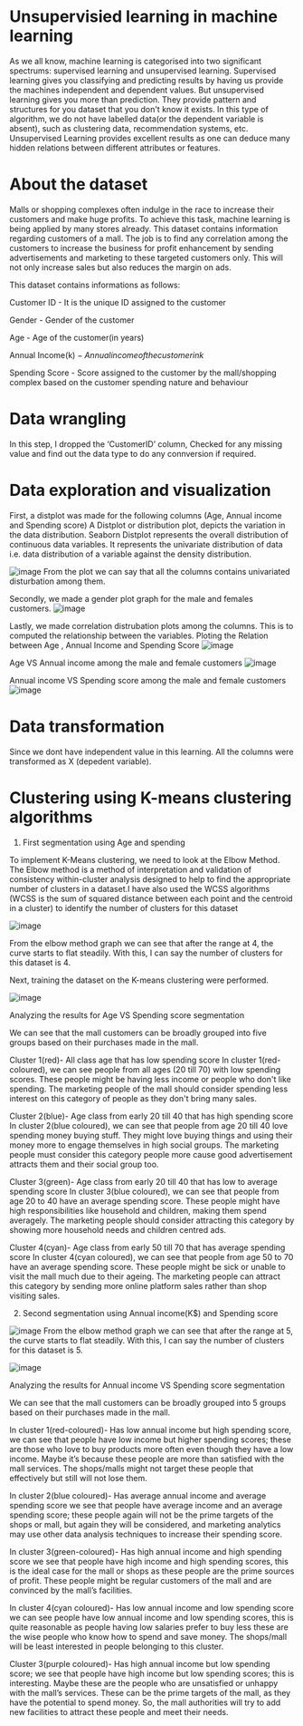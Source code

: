 # Unsupervisied learning in machine learning

As we all know, machine learning is categorised into two significant spectrums: supervised learning and unsupervised learning. Supervised learning gives you classifying and predicting results by having us provide the machines independent and dependent values. But unsupervised learning gives you more than prediction. They provide pattern and structures for you dataset that you don't know it exists. In this type of algorithm, we do not have labelled data(or the dependent variable is absent), such as clustering data, recommendation systems, etc. Unsupervised Learning provides excellent results as one can deduce many hidden relations between different attributes or features.

# About the dataset
Malls or shopping complexes often indulge in the race to increase their customers and make huge profits. To achieve this task, machine learning is being applied by many stores already. This dataset contains information regarding customers of a mall. The job is to find any correlation among the customers to increase the business for profit enhancement by sending advertisements and marketing to these targeted customers only. This will not only increase sales but also reduces the margin on ads.

This dataset contains informations as follows:

Customer ID - It is the unique ID assigned to the customer

Gender - Gender of the customer

Age - Age of the customer(in years)

Annual Income(k$) - Annual income of the customer in k$

Spending Score - Score assigned to the customer by the mall/shopping complex based on the customer spending nature and behaviour

# Data wrangling
In this step, I dropped the ‘CustomerID’ column,  Checked for any missing value and find out the data type to do any connversion if required. 

# Data exploration and visualization 

First, a distplot was made for the following columns (Age, Annual income and Spending score)
A Distplot or distribution plot, depicts the variation in the data distribution. Seaborn Distplot represents the overall distribution of continuous data variables. It represents the univariate distribution of data i.e. data distribution of a variable against the density distribution.

![image](https://user-images.githubusercontent.com/87844891/129387011-860b62e0-d673-4001-8c98-c8541d5c6620.png)
From the plot we can say that all the columns contains univariated disturbation among them. 

Secondly, we made a gender plot graph for the male and females customers. 
![image](https://user-images.githubusercontent.com/87844891/129387331-c8db6476-84a2-4c95-a645-19859f8bdbd5.png)

Lastly, we made correlation distrubation plots among the columns. This is to computed the relationship between the variables.
Ploting the Relation between Age , Annual Income and Spending Score 
![image](https://user-images.githubusercontent.com/87844891/129387655-e2504379-c8cd-46ae-aef2-570256bced51.png)

Age VS Annual income among the male and female customers
![image](https://user-images.githubusercontent.com/87844891/129387814-4ac08369-58ce-4e8f-a152-57e5c38f59ae.png)

Annual income VS Spending score among the male and female customers
![image](https://user-images.githubusercontent.com/87844891/129387851-7aca5666-573f-40ea-8925-efa8c62a7a2e.png)

# Data transformation
Since we dont have independent value in this learning. All the columns were transformed as X (depedent variable). 

# Clustering using K-means clustering algorithms
1. First segmentation using Age and spending

To implement K-Means clustering, we need to look at the Elbow Method.
The Elbow method is a method of interpretation and validation of consistency within-cluster analysis designed to help to find the appropriate number of clusters in a dataset.I have also used the WCSS algorithms (WCSS is the sum of squared distance between each point and the centroid in a cluster) to identify the number of clusters for this dataset

![image](https://user-images.githubusercontent.com/87844891/129389251-00cc7483-198e-4e64-8730-c5ee2d0e907c.png)

From the elbow method graph we can see that after the range at 4, the curve starts to flat steadily. With this, I can say the number of clusters for this dataset is 4.

Next, training the dataset on the K-means clustering were performed.

![image](https://user-images.githubusercontent.com/87844891/129389444-adfd897b-9744-427a-87ec-9abf48686602.png)

Analyzing the results for Age VS Spending score segmentation

We can see that the mall customers can be broadly grouped into five groups based on their purchases made in the mall.

Cluster 1(red)- All class age that has low spending score
In cluster 1(red-coloured), we can see people from all ages (20 till 70) with low spending scores. These people might be having less income or people who don't like spending. 
The marketing people of the mall should consider spending less interest on this category of people as they don't bring many sales. 

Cluster 2(blue)- Age class from early 20 till 40 that has high spending score
In cluster 2(blue coloured), we can see that people from age 20 till 40 love spending money buying stuff. They might love buying things and using their money more to engage themselves in high social groups. The marketing people must consider this category people more cause good advertisement attracts them and their social group too.

Cluster 3(green)- Age class from early 20 till 40 that has low to average spending score
In cluster 3(blue coloured), we can see that people from age 20 to 40 have an average spending score. These people might have high responsibilities like household and children, making them spend averagely. The marketing people should consider attracting this category by showing more household needs and children centred ads. 

Cluster 4(cyan)- Age class from early 50 till 70 that has average spending score
In cluster 4(cyan coloured), we can see that people from age 50 to 70 have an average spending score. These people might be sick or unable to visit the mall much due to their ageing. The marketing people can attract this category by sending more online platform sales rather than shop visiting sales.


2. Second segmentation using Annual income(K$) and Spending score

![image](https://user-images.githubusercontent.com/87844891/129393035-87906f38-3b0a-4893-95ec-106fef27b0e1.png)
From the elbow method graph we can see that after the range at 5, the curve starts to flat steadily. With this, I can say the number of clusters for this dataset is 5.

![image](https://user-images.githubusercontent.com/87844891/129393120-6ac6e902-c2e2-48ae-849e-1fc2e88f59ec.png)

Analyzing the results for Annual income VS Spending score segmentation

We can see that the mall customers can be broadly grouped into 5 groups based on their purchases made in the mall.

In cluster 1(red-coloured)- Has low annual income but high spending score, we can see that people have low income but higher spending scores; these are those who love to buy products more often even though they have a low income. Maybe it’s because these people are more than satisfied with the mall services. The shops/malls might not target these people that effectively but still will not lose them.

In cluster 2(blue coloured)- Has average annual income and average spending score
we see that people have average income and an average spending score; these people again will not be the prime targets of the shops or mall, but again they will be considered, and marketing analytics may use other data analysis techniques to increase their spending score.

In cluster 3(green-coloured)- Has high annual income and high spending score
we see that people have high income and high spending scores, this is the ideal case for the mall or shops as these people are the prime sources of profit. These people might be regular customers of the mall and are convinced by the mall’s facilities.

In cluster 4(cyan coloured)- Has low annual income and low spending score
we can see people have low annual income and low spending scores, this is quite reasonable as people having low salaries prefer to buy less these are the wise people who know how to spend and save money. The shops/mall will be least interested in people belonging to this cluster.


Cluster 3(purple coloured)- Has high annual income but low spending score; we see that people have high income but low spending scores; this is interesting. Maybe these are the people who are unsatisfied or unhappy with the mall’s services. These can be the prime targets of the mall, as they have the potential to spend money. So, the mall authorities will try to add new facilities to attract these people and meet their needs.















 

